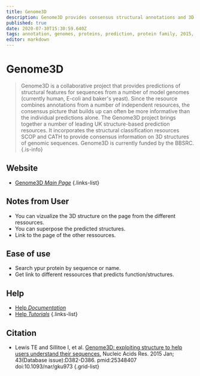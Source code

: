 ```yaml
---
title: Genome3D
description: Genome3D provides consensus structural annotations and 3D models for sequences from model organisms, including human. 
published: true
date: 2020-07-30T15:30:59.640Z
tags: annotation, genomes, proteins, prediction, protein family, 2015, model organism
editor: markdown
---
```


# Genome3D

> Genome3D is a collaborative project that provides predictions of structural features for sequences from a number of model genomes (currently human, E-coli and baker's yeast). Since the resource combines annotations from a number of independent resources, the consensus picture that builds up can often be more informative than the individual predictions alone.
&NewLine;
The Genome3D project brings together a number of leading UK structure-based prediction resources. It incorporates the structural classification resources SCOP and CATH to provide consensus information on 3D structures of genomic sequences. Genome3D is currently funded by the BBSRC.
{.is-info}

 

## Website

- [Genome3D *Main Page*](https://www.genome3d.eu/)
 {.links-list}
 
## Notes from User
 - You can vizualize the 3D structure on the page from the different ressources.
 - You can superpose the predicted structures.
 - Link to the page of the other ressources.
 
## Ease of use
- Search ypur protein by sequence or name.
- Get link to different ressources that predicts function/structures.

## Help
- [Help *Documentation*](https://www.genome3d.eu/wiki/page/Public/Page/Index)
- [Help *Tutorials*](https://www.genome3d.eu/tutorials/page/Public/Page/Tutorial/Index)
 {.links-list}
 
## Citation

- Lewis TE and Sillitoe I, et al. [Genome3D: exploiting structure to help users understand their sequences.](https://academic.oup.com/nar/article/43/D1/D382/2439552)  Nucleic Acids Res. 2015 Jan; 43(Database issue):D382-D386. pmid:25348407 doi:10.1093/nar/gku973
{.grid-list}